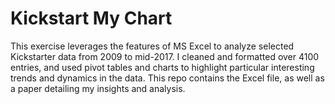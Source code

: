 # Kickstart My Chart
This exercise leverages the features of MS Excel to analyze selected Kickstarter data from 2009 to mid-2017. I cleaned and formatted over 4100 entries, and used pivot tables and charts to highlight particular interesting trends and dynamics in the data. This repo contains the Excel file, as well as a paper detailing my insights and analysis.
